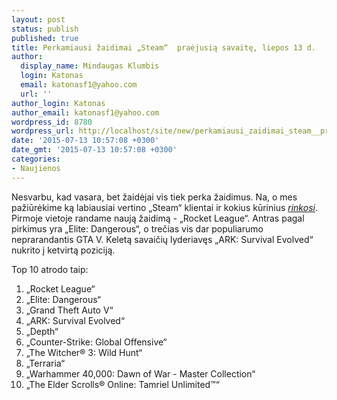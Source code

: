 ```yaml
---
layout: post
status: publish
published: true
title: Perkamiausi žaidimai „Steam“  praėjusią savaitę, liepos 13 d.
author:
  display_name: Mindaugas Klumbis
  login: Katonas
  email: katonasf1@yahoo.com
  url: ''
author_login: Katonas
author_email: katonasf1@yahoo.com
wordpress_id: 8780
wordpress_url: http://localhost/site/new/perkamiausi_zaidimai_steam__praejusia_savaite_liepos_13_d/
date: '2015-07-13 10:57:08 +0300'
date_gmt: '2015-07-13 10:57:08 +0300'
categories:
- Naujienos
---
```

<p>
	Nesvarbu, kad vasara, bet žaidėjai vis tiek perka žaidimus. Na, o mes pažiūrėkime ką labiausiai vertino &bdquo;Steam&ldquo; klientai ir kokius kūrinius <em><a href="http://store.steampowered.com/search/?filter=topsellers">rinkosi</a></em>. Pirmoje vietoje randame naują žaidimą - &bdquo;Rocket League&ldquo;. Antras pagal pirkimus yra &bdquo;Elite: Dangerous&ldquo;, o trečias vis dar populiarumo neprarandantis GTA V. Keletą savaičių lyderiavęs &bdquo;ARK: Survival Evolved&ldquo; nukrito į ketvirtą poziciją.</p>
<p>
	Top 10 atrodo taip:</p>
<ol>
<li>
		&bdquo;Rocket League&ldquo;</li>
<li>
		&bdquo;Elite: Dangerous&ldquo;</li>
<li>
		&bdquo;Grand Theft Auto V&ldquo;</li>
<li>
		&bdquo;ARK: Survival Evolved&ldquo;</li>
<li>
		&bdquo;Depth&ldquo;</li>
<li>
		&bdquo;Counter-Strike: Global Offensive&ldquo;</li>
<li>
		&bdquo;The Witcher&reg; 3: Wild Hunt&ldquo;</li>
<li>
		&bdquo;Terraria&ldquo;</li>
<li>
		&bdquo;Warhammer 40,000: Dawn of War - Master Collection&ldquo;</li>
<li>
		&bdquo;The Elder Scrolls&reg; Online: Tamriel Unlimited&trade;&ldquo;</li>
</ol>
